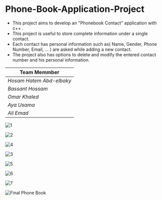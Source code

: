 # Phone-Book-Application-Project
- This project aims to develop an "Phonebook Contact" application with c++ .
- This project is useful to store complete information under a single contact.
- Each contact has personal information such as( Name, Gender, Phone Number, Email, ... ) are asked while adding a new contact.
- The project also has options to delete and modify the entered contact number and his personal information.

|         Team Memmber         | 
| ---------------------------- | 
|   *Hosam Hatem Abd-elbaky*   | 
|      *Bassant Hossam*        | 
|        *Omar Khaled*         | 
|         *Aya Usama*          | 
|         *Ali Emad*           | 



![1](https://user-images.githubusercontent.com/88390970/129300720-80fecb59-49ad-43a2-863c-5f51f6679138.jpg)

![2](https://user-images.githubusercontent.com/88390970/129300729-2dec4233-4f4a-4606-8935-aba2cd76b197.jpg)

![4](https://user-images.githubusercontent.com/88390970/129300746-40496c55-16aa-43de-b8a9-9ed16aae0408.jpg)

![3](https://user-images.githubusercontent.com/88390970/129300735-5e45dfca-0600-4577-8a41-e80535fea943.jpg)

![5](https://user-images.githubusercontent.com/88390970/129300750-a6af90d7-f8c2-47ad-bec4-07ec804786af.jpg)

![6](https://user-images.githubusercontent.com/88390970/129300753-27545305-1448-4021-9814-563a7e720678.jpg)

![7](https://user-images.githubusercontent.com/88390970/129300757-df1949bb-01ab-4d60-9851-d09d36ae79c5.jpg)

![Final Phone Book](https://user-images.githubusercontent.com/88390970/129300938-d628bc9f-41d8-47c2-89c9-df540308de6d.jpg)

